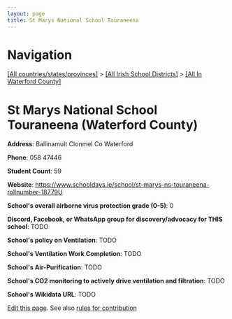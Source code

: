 ```yaml
---
layout: page
title: St Marys National School Touraneena
---
```

# Navigation

[[All countries/states/provinces]](../../..) > [[All Irish School Districts]](../..) > [[All In Waterford County]](..)

# St Marys National School Touraneena (Waterford County)

**Address**: Ballinamult Clonmel Co Waterford

**Phone**: 058 47446

**Student Count**: 59

**Website**: <https://www.schooldays.ie/school/st-marys-ns-touraneena-rollnumber-18779U>

**School's overall airborne virus protection grade (0-5)**: 0

**Discord, Facebook, or WhatsApp group for discovery/advocacy for THIS school**: TODO

**School's policy on Ventilation**: TODO

**School's Ventilation Work Completion**: TODO

**School's Air-Purification**: TODO

**School's CO2 monitoring to actively drive ventilation and filtration**: TODO

**School's Wikidata URL**: TODO


[Edit this page](https://github.com/ventilate-schools/Ireland/edit/main/./Waterford_County/St_Marys_National_School_Touraneena.md). See also [rules for contribution](../../../contribution-rules/)
